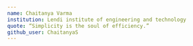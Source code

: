 ```yaml
---
name: Chaitanya Varma
institution: Lendi institute of engineering and technology
quote: “Simplicity is the soul of efficiency.”
github_user: ChaitanyaS
---
```

